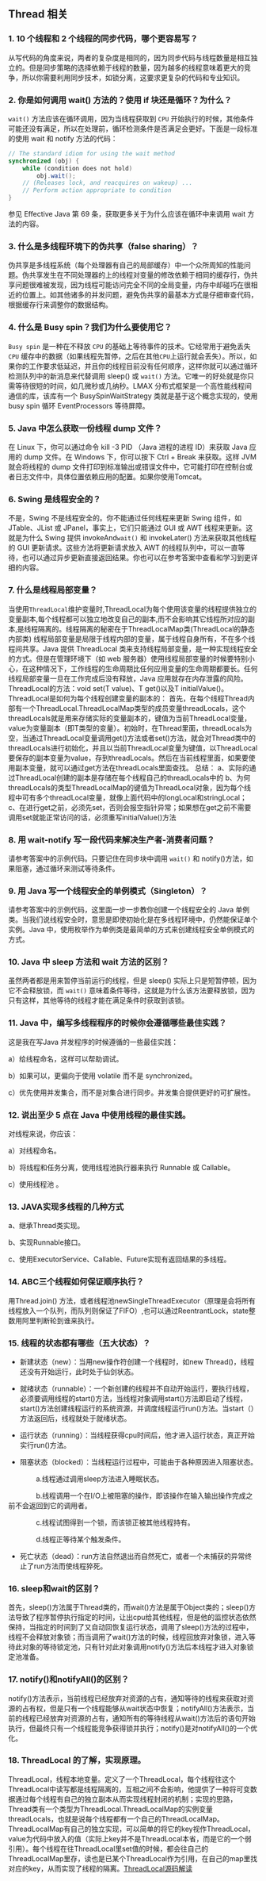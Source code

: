 ## Thread 相关

### 1. 10 个线程和 2 个线程的同步代码，哪个更容易写？  

从写代码的角度来说，两者的复杂度是相同的，因为同步代码与线程数量是相互独立的。但是同步策略的选择依赖于线程的数量，因为越多的线程意味着更大的竞争，所以你需要利用同步技术，如锁分离，这要求更复杂的代码和专业知识。 



### 2. 你是如何调用 wait() 方法的？使用 if 块还是循环？为什么？  

`wait()` 方法应该在循环调用，因为当线程获取到 `CPU` 开始执行的时候，其他条件可能还没有满足，所以在处理前，循环检测条件是否满足会更好。下面是一段标准的使用 wait 和 notify 方法的代码：  

```java
// The standard idiom for using the wait method  
synchronized (obj) { 
    while (condition does not hold) 
        obj.wait();  
    // (Releases lock, and reacquires on wakeup) ... 
    // Perform action appropriate to condition 
} 
```

 参见 Effective Java 第 69 条，获取更多关于为什么应该在循环中来调用 wait 方法的内容。 



### 3. 什么是多线程环境下的伪共享（false sharing）？

伪共享是多线程系统（每个处理器有自己的局部缓存）中一个众所周知的性能问题。伪共享发生在不同处理器的上的线程对变量的修改依赖于相同的缓存行，伪共享问题很难被发现，因为线程可能访问完全不同的全局变量，内存中却碰巧在很相近的位置上。如其他诸多的并发问题，避免伪共享的最基本方式是仔细审查代码，根据缓存行来调整你的数据结构。



### 4. 什么是 Busy spin？我们为什么要使用它？

`Busy spin` 是一种在不释放 `CPU` 的基础上等待事件的技术。它经常用于避免丢失 `CPU` 缓存中的数据（如果线程先暂停，之后在其他`CPU`上运行就会丢失）。所以，如果你的工作要求低延迟，并且你的线程目前没有任何顺序，这样你就可以通过循环检测队列中的新消息来代替调用 sleep() 或 `wait()` 方法。它唯一的好处就是你只需等待很短的时间，如几微秒或几纳秒。LMAX 分布式框架是一个高性能线程间通信的库，该库有一个 BusySpinWaitStrategy 类就是基于这个概念实现的，使用 busy spin 循环 EventProcessors 等待屏障。  



### 5. Java 中怎么获取一份线程 dump 文件？

在 Linux 下，你可以通过命令 kill -3 PID （Java 进程的进程 ID）来获取 Java 应用的 dump 文件。在 Windows 下，你可以按下 Ctrl + Break 来获取。这样 JVM 就会将线程的 dump 文件打印到标准输出或错误文件中，它可能打印在控制台或者日志文件中，具体位置依赖应用的配置。如果你使用Tomcat。  



### 6. Swing 是线程安全的？

不是，Swing 不是线程安全的。你不能通过任何线程来更新 Swing 组件，如 JTable、JList 或 JPanel，事实上，它们只能通过 GUI 或 AWT 线程来更新。这就是为什么 Swing 提供 invokeAnd`wait()` 和 invokeLater() 方法来获取其他线程的 GUI 更新请求。这些方法将更新请求放入 AWT 的线程队列中，可以一直等待，也可以通过异步更新直接返回结果。你也可以在参考答案中查看和学习到更详细的内容。  



### 7. 什么是线程局部变量？

当使用`ThreadLocal`维护变量时,ThreadLocal为每个使用该变量的线程提供独立的变量副本,每个线程都可以独立地改变自己的副本,而不会影响其它线程所对应的副本,是线程隔离的。线程隔离的秘密在于ThreadLocalMap类(ThreadLocal的静态内部类)  线程局部变量是局限于线程内部的变量，属于线程自身所有，不在多个线程间共享。Java 提供 ThreadLocal 类来支持线程局部变量，是一种实现线程安全的方式。但是在管理环境下（如 web 服务器）使用线程局部变量的时候要特别小心，在这种情况下，工作线程的生命周期比任何应用变量的生命周期都要长。任何线程局部变量一旦在工作完成后没有释放，Java 应用就存在内存泄露的风险。  ThreadLocal的方法：void set(T value)、T get()以及T initialValue()。  ThreadLocal是如何为每个线程创建变量的副本的：  首先，在每个线程Thread内部有一个ThreadLocal.ThreadLocalMap类型的成员变量threadLocals，这个threadLocals就是用来存储实际的变量副本的，键值为当前ThreadLocal变量，value为变量副本（即T类型的变量）。初始时，在Thread里面，threadLocals为空，当通过ThreadLocal变量调用get()方法或者set()方法，就会对Thread类中的threadLocals进行初始化，并且以当前ThreadLocal变量为键值，以ThreadLocal要保存的副本变量为value，存到threadLocals。然后在当前线程里面，如果要使用副本变量，就可以通过get方法在threadLocals里面查找。  总结：  a、实际的通过ThreadLocal创建的副本是存储在每个线程自己的threadLocals中的  b、为何threadLocals的类型ThreadLocalMap的键值为ThreadLocal对象，因为每个线程中可有多个threadLocal变量，就像上面代码中的longLocal和stringLocal；  c、在进行get之前，必须先set，否则会报空指针异常；如果想在get之前不需要调用set就能正常访问的话，必须重写initialValue()方法  



### 8. 用 wait-notify 写一段代码来解决生产者-消费者问题？

请参考答案中的示例代码。只要记住在同步块中调用 `wait()` 和 notify()方法，如果阻塞，通过循环来测试等待条件。  



###  9. 用 Java 写一个线程安全的单例模式（Singleton）？

请参考答案中的示例代码，这里面一步一步教你创建一个线程安全的 Java 单例类。当我们说线程安全时，意思是即使初始化是在多线程环境中，仍然能保证单个实例。Java 中，使用枚举作为单例类是最简单的方式来创建线程安全单例模式的方式。 

 

###  10. Java 中 sleep 方法和 wait 方法的区别？

虽然两者都是用来暂停当前运行的线程，但是 sleep() 实际上只是短暂停顿，因为它不会释放锁，而 `wait()` 意味着条件等待，这就是为什么该方法要释放锁，因为只有这样，其他等待的线程才能在满足条件时获取到该锁。



### 11. Java 中，编写多线程程序的时候你会遵循哪些最佳实践？

这是我在写Java 并发程序的时候遵循的一些最佳实践：  

a）给线程命名，这样可以帮助调试。 

b）如果可以，更偏向于使用 volatile 而不是 synchronized。  

c）优先使用并发集合，而不是对集合进行同步。并发集合提供更好的可扩展性。 



### 12. 说出至少 5 点在 Java 中使用线程的最佳实践。

对线程来说，你应该： 

a）对线程命名。

b）将线程和任务分离，使用线程池执行器来执行 Runnable 或 Callable。 

c）使用线程池 。



### 13. JAVA实现多线程的几种方式

a、继承Thread类实现。

b、实现Runnable接口。

c、使用ExecutorService、Callable、Future实现有返回结果的多线程。



### 14. ABC三个线程如何保证顺序执行？

用Thread.join() 方法，或者线程池newSingleThreadExecutor（原理是会将所有线程放入一个队列，而队列则保证了FIFO）,也可以通过ReentrantLock，state整数用阿里判断轮到谁来执行。



### 15. 线程的状态都有哪些（五大状态）？

- 新建状态（new）：当用new操作符创建一个线程时，如new Thread()，线程还没有开始运行，此时处于仙剑状态。

- 就绪状态（runnable）：一个新创建的线程并不自动开始运行，要执行线程，必须要调用线程的start()方法，当线程对象调用start()方法即启动了线程，start()方法创建线程运行的系统资源，并调度线程运行run()方法。当start（）方法返回后，线程就处于就绪状态。
- 运行状态（running）：当线程获得cpu时间后，他才进入运行状态，真正开始实行run()方法。

- 阻塞状态（blocked）：当线程运行过程中，可能由于各种原因进入阻塞状态。

　　　　a.线程通过调用sleep方法进入睡眠状态。

　　　　b.线程调用一个在I/O上被阻塞的操作，即该操作在输入输出操作完成之前不会返回到它的调用者。

　　　　c.线程试图得到一个锁，而该锁正被其他线程持有。

　　　　d.线程正等待某个触发条件。

- 死亡状态（dead）：run方法自然退出而自然死亡，或者一个未捕获的异常终止了run方法而使线程猝死。

 

### 16. sleep和wait的区别？

首先，sleep()方法属于Thread类的，而wait()方法是属于Object类的；sleep()方法导致了程序暂停执行指定的时间，让出cpu给其他线程，但是他的监控状态依然保持，当指定的时间到了又自动回恢复运行状态，调用了sleep()方法的过程中，线程不会释放对象锁；而当调用了wait()方法的时候，线程回放弃对象锁，进入等待此对象的等待锁定池，只有针对此对象调用notify()方法后本线程才进入对象锁定池准备。

 

### 17. notify()和notifyAll()的区别？

notify()方法表示，当前线程已经放弃对资源的占有，通知等待的线程来获取对资源的占有权，但是只有一个线程能够从wait状态中恢复；notifyAll()方法表示，当前的线程已经放弃对资源的占有，通知所有的等待线程从wait()方法后的语句开始执行，但最终只有一个线程能竞争获得锁并执行；notify()是对notifyAll()的一个优化。

 

### 18. ThreadLocal 的了解，实现原理。

ThreadLocal，线程本地变量。定义了一个ThreadLocal，每个线程往这个ThreadLocal中读写都是线程隔离的，互相之间不会影响，他提供了一种将可变数据通过每个线程有自己的独立副本从而实现线程封闭的机制；实现的思路，Thread类有一个类型为ThreadLocal.ThreadLocalMap的实例变量threadLocals，也就是说每个线程都有一个自己的ThreadLocalMap。ThreadLocalMap有自己的独立实现，可以简单的将它的key视作ThreadLocal，value为代码中放入的值（实际上key并不是ThreadLocal本省，而是它的一个弱引用）。每个线程在往ThreadLocal里set值的时候，都会往自己的ThreadLocalMap里存，读也是已某个ThreadLocal作为引用，在自己的map里找对应的key，从而实现了线程的隔离。[ThreadLocal源码解读](https://www.cnblogs.com/micrari/p/6790229.html)

